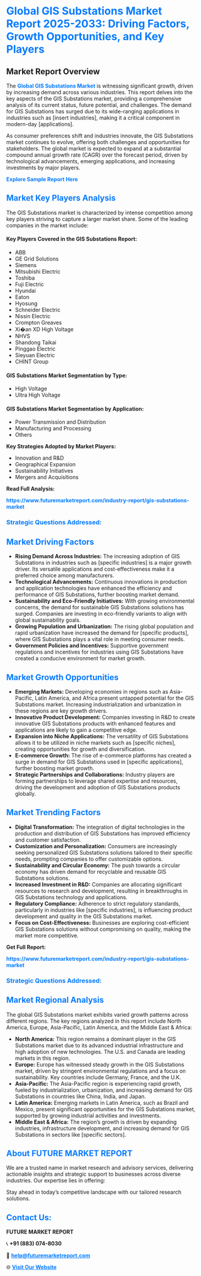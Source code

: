<h1 style="color: #007BFF;">Global GIS Substations Market Report 2025-2033: Driving Factors, Growth Opportunities, and Key Players</h1>

<section id="overview">
<h2>Market Report Overview</h2>
<p>The <a href="https://www.futuremarketreport.com/industry-report/gis-substations-market" style="color: #007BFF; text-decoration: none;"><strong>Global GIS Substations Market</strong></a> is witnessing significant growth, driven by increasing demand across various industries. This report delves into the key aspects of the GIS Substations market, providing a comprehensive analysis of its current status, future potential, and challenges. The demand for GIS Substations has surged due to its wide-ranging applications in industries such as [insert industries], making it a critical component in modern-day [applications].</p>
<p>As consumer preferences shift and industries innovate, the GIS Substations market continues to evolve, offering both challenges and opportunities for stakeholders. The global market is expected to expand at a substantial compound annual growth rate (CAGR) over the forecast period, driven by technological advancements, emerging applications, and increasing investments by major players.</p>
</section>

<section id="overview">
<p><a href="https://www.futuremarketreport.com/request-sample/reportId=27059" style="color: #007BFF; text-decoration: none;"><strong>Explore Sample Report Here</strong></a></p>
</section>

<section id="key-players">
<h2 style="color: #007BFF;">Market Key Players Analysis</h2>
<p>The GIS Substations market is characterized by intense competition among key players striving to capture a larger market share. Some of the leading companies in the market include:</p>
<h4>Key Players Covered in the GIS Substations Report:</h4>
<ul><li>ABB</li><li>GE Grid Solutions</li><li>Siemens</li><li>Mitsubishi Electric</li><li>Toshiba</li><li>Fuji Electric</li><li>Hyundai</li><li>Eaton</li><li>Hyosung</li><li>Schneider Electric</li><li>Nissin Electric</li><li>Crompton Greaves</li><li>Xi�an XD High Voltage</li><li>NHVS</li><li>Shandong Taikai</li><li>Pinggao Electric</li><li>Sieyuan Electric</li><li>CHINT Group</li></ul>
<h4>GIS Substations Market Segmentation by Type:</h4>
<ul><li>High Voltage</li><li>Ultra High Voltage</li></ul>

<h4>GIS Substations Market Segmentation by Application:</h4>
<ul><li>Power Transmission and Distribution</li><li>Manufacturing and Processing</li><li>Others</li></ul>
<p><strong>Key Strategies Adopted by Market Players:</strong></p>
<ul>
<li>Innovation and R&D</li>
<li>Geographical Expansion</li>
<li>Sustainability Initiatives</li>
<li>Mergers and Acquisitions</li>
</ul>
</section>

<section>
<p><strong>Read Full Analysis: </strong></p><a href="https://www.futuremarketreport.com/industry-report/gis-substations-market" style="color: #007BFF; text-decoration: none;"><strong>https://www.futuremarketreport.com/industry-report/gis-substations-market</strong></a>
<h3 style="color: #007BFF;">Strategic Questions Addressed:</h3>
</section>

<section id="driving-factors">
<h2 style="color: #007BFF;">Market Driving Factors</h2>
<ul>
<li><strong>Rising Demand Across Industries:</strong> The increasing adoption of GIS Substations in industries such as [specific industries] is a major growth driver. Its versatile applications and cost-effectiveness make it a preferred choice among manufacturers.</li>
<li><strong>Technological Advancements:</strong> Continuous innovations in production and application technologies have enhanced the efficiency and performance of GIS Substations, further boosting market demand.</li>
<li><strong>Sustainability and Eco-Friendly Initiatives:</strong> With growing environmental concerns, the demand for sustainable GIS Substations solutions has surged. Companies are investing in eco-friendly variants to align with global sustainability goals.</li>
<li><strong>Growing Population and Urbanization:</strong> The rising global population and rapid urbanization have increased the demand for [specific products], where GIS Substations plays a vital role in meeting consumer needs.</li>
<li><strong>Government Policies and Incentives:</strong> Supportive government regulations and incentives for industries using GIS Substations have created a conducive environment for market growth.</li>
</ul>
</section>

<section id="growth-opportunities">
<h2 style="color: #007BFF;">Market Growth Opportunities</h2>
<ul>
<li><strong>Emerging Markets:</strong> Developing economies in regions such as Asia-Pacific, Latin America, and Africa present untapped potential for the GIS Substations market. Increasing industrialization and urbanization in these regions are key growth drivers.</li>
<li><strong>Innovative Product Development:</strong> Companies investing in R&D to create innovative GIS Substations products with enhanced features and applications are likely to gain a competitive edge.</li>
<li><strong>Expansion into Niche Applications:</strong> The versatility of GIS Substations allows it to be utilized in niche markets such as [specific niches], creating opportunities for growth and diversification.</li>
<li><strong>E-commerce Growth:</strong> The rise of e-commerce platforms has created a surge in demand for GIS Substations used in [specific applications], further boosting market growth.</li>
<li><strong>Strategic Partnerships and Collaborations:</strong> Industry players are forming partnerships to leverage shared expertise and resources, driving the development and adoption of GIS Substations products globally.</li>
</ul>
</section>

<section id="trending-factors">
<h2 style="color: #007BFF;">Market Trending Factors</h2>
<ul>
<li><strong>Digital Transformation:</strong> The integration of digital technologies in the production and distribution of GIS Substations has improved efficiency and customer satisfaction.</li>
<li><strong>Customization and Personalization:</strong> Consumers are increasingly seeking personalized GIS Substations solutions tailored to their specific needs, prompting companies to offer customizable options.</li>
<li><strong>Sustainability and Circular Economy:</strong> The push towards a circular economy has driven demand for recyclable and reusable GIS Substations solutions.</li>
<li><strong>Increased Investment in R&D:</strong> Companies are allocating significant resources to research and development, resulting in breakthroughs in GIS Substations technology and applications.</li>
<li><strong>Regulatory Compliance:</strong> Adherence to strict regulatory standards, particularly in industries like [specific industries], is influencing product development and quality in the GIS Substations market.</li>
<li><strong>Focus on Cost-Effectiveness:</strong> Businesses are exploring cost-efficient GIS Substations solutions without compromising on quality, making the market more competitive.</li>
</ul>
</section>

<section>
<p><strong>Get Full Report: </strong></p><a href="https://www.futuremarketreport.com/industry-report/gis-substations-market" style="color: #007BFF; text-decoration: none;"><strong>https://www.futuremarketreport.com/industry-report/gis-substations-market</strong></a>
<h3 style="color: #007BFF;">Strategic Questions Addressed:</h3>
</section>


<section id="regional-analysis">
<h2 style="color: #007BFF;">Market Regional Analysis</h2>
<p>The global GIS Substations market exhibits varied growth patterns across different regions. The key regions analyzed in this report include North America, Europe, Asia-Pacific, Latin America, and the Middle East & Africa:</p>
<ul>
<li><strong>North America:</strong> This region remains a dominant player in the GIS Substations market due to its advanced industrial infrastructure and high adoption of new technologies. The U.S. and Canada are leading markets in this region.</li>
<li><strong>Europe:</strong> Europe has witnessed steady growth in the GIS Substations market, driven by stringent environmental regulations and a focus on sustainability. Key countries include Germany, France, and the U.K.</li>
<li><strong>Asia-Pacific:</strong> The Asia-Pacific region is experiencing rapid growth, fueled by industrialization, urbanization, and increasing demand for GIS Substations in countries like China, India, and Japan.</li>
<li><strong>Latin America:</strong> Emerging markets in Latin America, such as Brazil and Mexico, present significant opportunities for the GIS Substations market, supported by growing industrial activities and investments.</li>
<li><strong>Middle East & Africa:</strong> The region’s growth is driven by expanding industries, infrastructure development, and increasing demand for GIS Substations in sectors like [specific sectors].</li>
</ul>
</section>

<footer>
<h2 style="color: #007BFF;">About FUTURE MARKET REPORT</h2>
<p>We are a trusted name in market research and advisory services, delivering actionable insights and strategic support to businesses across diverse industries. Our expertise lies in offering:</p>

<p>Stay ahead in today’s competitive landscape with our tailored research solutions.</p>

<h2 style="color: #007BFF;">Contact Us:</h2>
<p><strong>FUTURE MARKET REPORT</strong></p>
<p>📞 <strong>+91 (883) 074-8030</strong></p>
<p>📧 <strong><a href="mailto:help@futuremarketreport.com" style="color: #007BFF;">help@futuremarketreport.com</a></strong></p>
<p>🌐 <strong><a href="https://www.futuremarketreport.com/" style="color: #007BFF;">Visit Our Website</a></strong></p>
</footer>